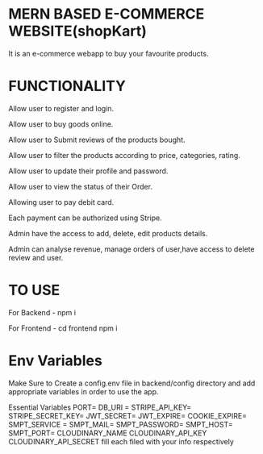 # MERN BASED E-COMMERCE WEBSITE(shopKart)
It is an e-commerce webapp to buy your favourite products.

# FUNCTIONALITY

Allow user to register and login.

Allow user to buy goods online.

Allow user to Submit reviews of the products bought.

Allow user to filter the products according to price, categories, rating.

Allow user to update their profile and password.

Allow user to view the status of their Order. 

Allowing user to pay debit card.

Each payment can be authorized using Stripe.

Admin have the access to add, delete, edit products details.

Admin can analyse revenue, manage orders of user,have access to delete review and user.



# TO USE

For Backend - npm i

For Frontend - cd frontend npm i

# Env Variables

Make Sure to Create a config.env file in backend/config directory and add appropriate variables in order to use the app.

Essential Variables PORT= DB_URI = STRIPE_API_KEY= STRIPE_SECRET_KEY= JWT_SECRET= JWT_EXPIRE= COOKIE_EXPIRE= SMPT_SERVICE = SMPT_MAIL= SMPT_PASSWORD= SMPT_HOST= SMPT_PORT= CLOUDINARY_NAME CLOUDINARY_API_KEY CLOUDINARY_API_SECRET fill each filed with your info respectively
